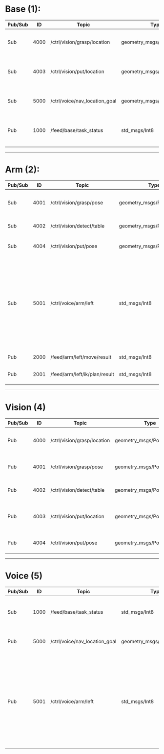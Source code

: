 # Base (1):
| Pub/Sub |  ID  | Topic | Type | Explanation |
| ------- | ---- | ----  | ---- |------------ |
|   Sub   | 4000 | /ctrl/vision/grasp/location   | geometry_msgs/PoseStamped | Relative distance to graspable area |
|   Sub   | 4003 | /ctrl/vision/put/location     | geometry_msgs/PoseStamped | Relative distance to put area in **base_link** frame |
|   Sub   | 5000 | /ctrl/voice/nav_location_goal | geometry_msgs/PoseStamped | Location goal in map for robot to arrive |
|   Pub   | 1000 | /feed/base/task_status        | std_msgs/Int8             | -1: out of time & aborted 1: success 0: else |

 ---
# Arm (2):
| Pub/Sub |  ID  | Topic | Type | Explanation |
| ------- | ---- | ----  | ---- |------------ |
|   Sub   | 4001 | /ctrl/vision/grasp/pose    | geometry_msgs/PoseStamped | Target pose in robot base_link frame |
|   Sub   | 4002 | /ctrl/vision/detect/table  | geometry_msgs/PoseStamped | Table pose in **base_link** frame |
|   Sub   | 4004 | /ctrl/vision/put/pose      | geometry_msgs/PoseStamped | Put pose in **base_link** frame |
|   Sub   | 5001 | /ctrl/voice/arm/left       | std_msgs/Int8             | State value for controlling robot left arm. 1: reset 2: open left gripper 3: move forward 4: move backward 5: move left 6: move right |
|   Pub   | 2000 | /feed/arm/left/move/result | std_msgs/Int8             | 1: success 0: else |
|   Pub   | 2001 | /feed/arm/left/ik/plan/result | std_msgs/Int8          | 1: success -1: failed 0: else |

 ---
# Vision (4)
| Pub/Sub |  ID  | Topic | Type | Explanation |
| ------- | ---- | ----  | ---- |------------ |
|   Pub   | 4000 | /ctrl/vision/grasp/location | geometry_msgs/PoseStamped | Relative distance to graspable area |
|   Pub   | 4001 | /ctrl/vision/grasp/pose     | geometry_msgs/PoseStamped | Target pose in robot base_link frame |
|   Pub   | 4002 | /ctrl/vision/detect/table   | geometry_msgs/PoseStamped | Table pose in **base_link** frame |
|   Pub   | 4003 | /ctrl/vision/put/location   | geometry_msgs/PoseStamped | Relative distance to put area in **base_link** frame |
|   Pub   | 4004 | /ctrl/vision/put/pose       | geometry_msgs/PoseStamped | Put pose in **base_link** frame |

 ---
# Voice (5)
| Pub/Sub |  ID  | Topic | Type | Explanation |
| ------- | ---- | ----  | ---- |------------ |
|   Sub   | 1000 | /feed/base/task_status        | std_msgs/Int8 | -1: out of time & aborted 1: success 0: else |
|   Pub   | 5000 | /ctrl/voice/nav_location_goal | geometry_msgs/PoseStamped | Location goal in map for robot to arrive |
|   Pub   | 5001 | /ctrl/voice/arm/left          | std_msgs/Int8 | State value for controlling robot left arm. 1: reset 2: open left gripper 3: move forward 4: move backward 5: move left 6: move right |
